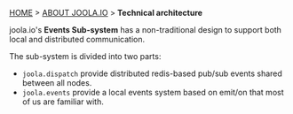 <a name="top" />

[HOME](Home) > [ABOUT JOOLA.IO](joola.io-overview) > **Technical architecture**

joola.io's **Events Sub-system** has a non-traditional design to support both local and distributed communication.

The sub-system is divided into two parts:
* ``joola.dispatch`` provide distributed redis-based pub/sub events shared between all nodes.
* ``joola.events`` provide a local events system based on emit/on that most of us are familiar with.

